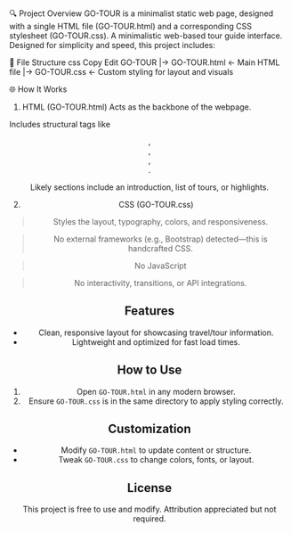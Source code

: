 🔍 Project Overview
GO-TOUR is a minimalist static web page, designed with a single HTML file (GO-TOUR.html) and a corresponding CSS stylesheet (GO-TOUR.css). 
A minimalistic web-based tour guide interface. Designed for simplicity and speed, this project includes:

🧱 File Structure
css
Copy
Edit
GO-TOUR
|-> GO-TOUR.html   ← Main HTML file
|-> GO-TOUR.css    ← Custom styling for layout and visuals

🌐 How It Works
1. HTML (GO-TOUR.html)
 Acts as the backbone of the webpage.

 Includes structural tags like <header>, <nav>, <section>, <footer>.

 Likely sections include an introduction, list of tours, or highlights.

2. CSS (GO-TOUR.css)

> Styles the layout, typography, colors, and responsiveness.

> No external frameworks (e.g., Bootstrap) detected—this is handcrafted CSS.

> No JavaScript

> No interactivity, transitions, or API integrations.

## Features

- Clean, responsive layout for showcasing travel/tour information.
- Lightweight and optimized for fast load times.

## How to Use

1. Open `GO-TOUR.html` in any modern browser.
2. Ensure `GO-TOUR.css` is in the same directory to apply styling correctly.

## Customization

- Modify `GO-TOUR.html` to update content or structure.
- Tweak `GO-TOUR.css` to change colors, fonts, or layout.

## License

This project is free to use and modify. Attribution appreciated but not required.
